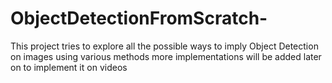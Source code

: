 # ObjectDetectionFromScratch-
This project tries to explore all the possible ways to imply Object Detection on images using various methods more implementations will be added later on to implement it on videos  
